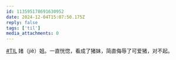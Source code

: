 ```yaml
---
id: 113595178691630952
date: 2024-12-04T15:07:50.175Z
reply: false
tags: ['til']
media_attachments: 0
---
```


[#TIL](https://e5n.cc/tags/TIL) 媎（jiě）姐。一直恍惚，看成了猪妹，简直侮辱了可爱猪，对不起。

